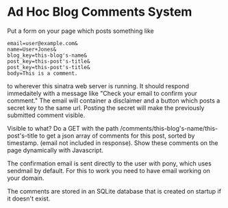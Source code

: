 # Ad Hoc Blog Comments System

Put a form on your page which posts something like

```
email=user@example.com&
name=User+Jones&
blog_key=this-blog's-name&
post_key=this-post's-title&
post_key=this-post's-title&
body=This is a comment.
```

to wherever this sinatra web server is running. It should respond immedaitely
with a message like "Check your email to confirm your comment." The email
will container a disclaimer and a button which posts a secret key to the same
url. Posting the secret will make the previously submitted comment visible.

Visible to what? Do a GET with the path
/comments/this-blog's-name/this-post's-title to get a json array of comments
for this post, sorted by timestamp. (email not included in response). Show
these comments on the page dynamically with Javascript.

The confirmation email is sent directly to the user with pony, which uses
sendmail by default. For this to work you need to have email working on
your domain.

The comments are stored in an SQLite database that is created on startup
if it doesn't exist.
